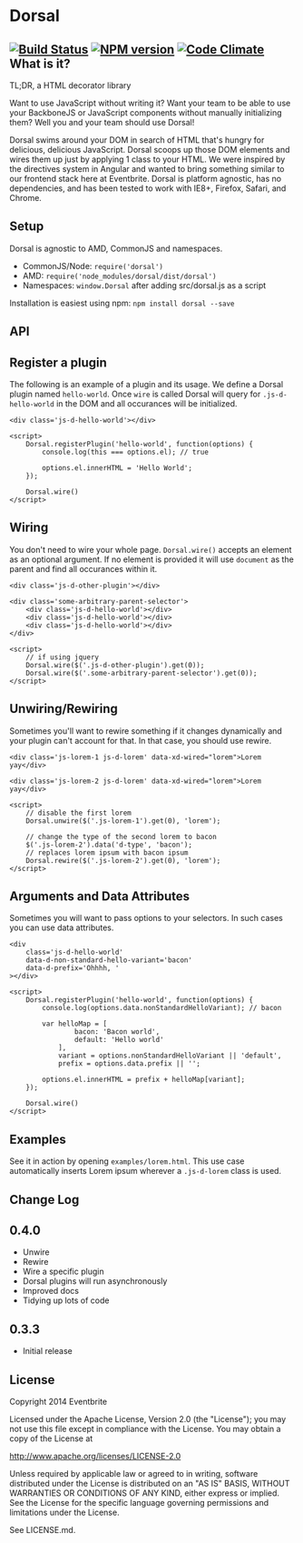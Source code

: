 Dorsal
======
[![Build Status](https://travis-ci.org/eventbrite/dorsal.svg)](https://travis-ci.org/eventbrite/dorsal) [![NPM version](https://badge.fury.io/js/dorsal.svg)](http://badge.fury.io/js/dorsal) [![Code Climate](https://codeclimate.com/github/eventbrite/dorsal.png)](https://codeclimate.com/github/eventbrite/dorsal)
What is it?
-----------

TL;DR, a HTML decorator library

Want to use JavaScript without writing it? Want your team to be able to use your BackboneJS or JavaScript components without manually initializing them? Well you and your team should use Dorsal!

Dorsal swims around your DOM in search of HTML that's hungry for delicious, delicious JavaScript. Dorsal scoops up those DOM elements and wires them up just by applying 1 class to your HTML. We were inspired by the directives system in Angular and wanted to bring something similar to our frontend stack here at Eventbrite. Dorsal is platform agnostic, has no dependencies, and has been tested to work with IE8+, Firefox, Safari, and Chrome.

## Setup

Dorsal is agnostic to AMD, CommonJS and namespaces.

- CommonJS/Node: `require('dorsal')`
- AMD: `require('node_modules/dorsal/dist/dorsal')`
- Namespaces: `window.Dorsal` after adding src/dorsal.js as a script

Installation is easiest using npm: `npm install dorsal --save`

API
---

## Register a plugin

The following is an example of a plugin and its usage. We define a Dorsal plugin named `hello-world`. Once `wire` is called Dorsal will query for `.js-d-hello-world` in the DOM and all occurances will be initialized.

    <div class='js-d-hello-world'></div>

    <script>
        Dorsal.registerPlugin('hello-world', function(options) {
            console.log(this === options.el); // true

            options.el.innerHTML = 'Hello World';
        });

        Dorsal.wire()
    </script>

## Wiring

You don't need to wire your whole page. `Dorsal.wire()` accepts an element as an optional argument. If no element is provided it will use `document` as the parent and find all occurances within it.

    <div class='js-d-other-plugin'></div>

    <div class='some-arbitrary-parent-selector'>
        <div class='js-d-hello-world'></div>
        <div class='js-d-hello-world'></div>
        <div class='js-d-hello-world'></div>
    </div>

    <script>
        // if using jquery
        Dorsal.wire($('.js-d-other-plugin').get(0));
        Dorsal.wire($('.some-arbitrary-parent-selector').get(0));
    </script>

## Unwiring/Rewiring

Sometimes you'll want to rewire something if it changes dynamically and your plugin can't account for that. In that case, you should use rewire.

    <div class='js-lorem-1 js-d-lorem' data-xd-wired="lorem">Lorem yay</div>

    <div class='js-lorem-2 js-d-lorem' data-xd-wired="lorem">Lorem yay</div>

    <script>
        // disable the first lorem
        Dorsal.unwire($('.js-lorem-1').get(0), 'lorem');

        // change the type of the second lorem to bacon
        $('.js-lorem-2').data('d-type', 'bacon');
        // replaces lorem ipsum with bacon ipsum
        Dorsal.rewire($('.js-lorem-2').get(0), 'lorem');
    </script>

## Arguments and Data Attributes

Sometimes you will want to pass options to your selectors. In such cases you can use data attributes.

    <div
        class='js-d-hello-world'
        data-d-non-standard-hello-variant='bacon'
        data-d-prefix='Ohhhh, '
    ></div>

    <script>
        Dorsal.registerPlugin('hello-world', function(options) {
            console.log(options.data.nonStandardHelloVariant); // bacon

            var helloMap = [
                    bacon: 'Bacon world',
                    default: 'Hello world'
                ],
                variant = options.nonStandardHelloVariant || 'default',
                prefix = options.data.prefix || '';

            options.el.innerHTML = prefix + helloMap[variant];
        });

        Dorsal.wire()
    </script>

Examples
--------

See it in action by opening `examples/lorem.html`. This use case automatically inserts Lorem ipsum wherever a `.js-d-lorem` class is used.

Change Log
----------

## 0.4.0
- Unwire
- Rewire
- Wire a specific plugin
- Dorsal plugins will run asynchronously
- Improved docs
- Tidying up lots of code

## 0.3.3
- Initial release

License
-------

Copyright 2014 Eventbrite

Licensed under the Apache License, Version 2.0 (the "License");
you may not use this file except in compliance with the License.
You may obtain a copy of the License at

   http://www.apache.org/licenses/LICENSE-2.0

Unless required by applicable law or agreed to in writing, software
distributed under the License is distributed on an "AS IS" BASIS,
WITHOUT WARRANTIES OR CONDITIONS OF ANY KIND, either express or implied.
See the License for the specific language governing permissions and
limitations under the License.

See LICENSE.md.
